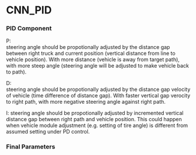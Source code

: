 # CNN_PID

### PID Component

P:  
steering angle should be propotionally adjusted by the distance gap between right truck and current position (vertical distance from line to vehicle position).  With more distance (vehicle is away from target path), with more steep angle (steering angle will be adjusted to make vehicle back to path).

D:  
steering angle should be propotionally adjusted by the distance gap velocity of vehicle (time difference of distance gap).  With faster vertical gap verocity to right path, with more negative steering angle against right path.   

I:
steering angle should be propotionally adjusted by incremented vertical distance gap between right path and vehicle position.  This could happen when vehicle module adjustment (e.g. setting of tire angle) is different from assumed setting under PD control.   


### Final Parameters  

